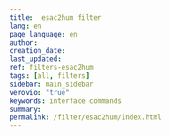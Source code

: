 ```yaml
---
title:  esac2hum filter
lang: en
page_language: en
author:
creation_date:
last_updated:
ref: filters-esac2hum
tags: [all, filters]
sidebar: main_sidebar
verovio: "true"
keywords: interface commands 
summary: 
permalink: /filter/esac2hum/index.html
---
```










